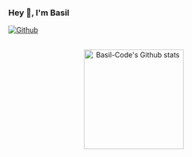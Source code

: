 ### Hey 👋, I'm Basil

[![Github](https://img.shields.io/github/followers/Basil-Code?label=Follow&style=social)](https://github.com/Basil-Code)

<br/>
<!-- Light Mode -->
<div align="center"> 
  <img height=200 src="https://github-readme-stats-git-master-rstaa-rickstaa.vercel.app/api?count_private=true&username=Basil-Code&role=OWNER%2CCOLLABORATOR&exclude_repo=github-readme-stats&hide_border=1&line_height=28&theme=tokyonight&show_icons=true#gh-dark-mode-only" alt="Basil-Code's Github stats" />
</div>


<!--
**Basil-Code/Basil-Code** is a ✨ _special_ ✨ repository because its `README.md` (this file) appears on your GitHub profile.

Here are some ideas to get you started:

- 🔭 I’m currently working on ...
- 🌱 I’m currently learning ...
- 👯 I’m looking to collaborate on ...
- 🤔 I’m looking for help with ...
- 💬 Ask me about ...
- 📫 How to reach me: ...
- 😄 Pronouns: ...
- ⚡ Fun fact: ...
-->
